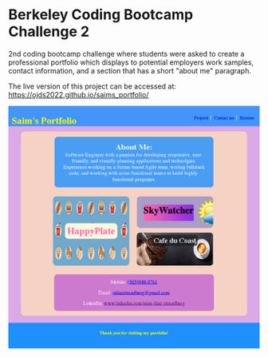 # Berkeley Coding Bootcamp Challenge 2
2nd coding bootcamp challenge where students were asked to create a professional portfolio which displays to potential employers work samples, contact information, and a section that has a short "about me" paragraph.

The live version of this project can be accessed at: https://ojds2022.github.io/saims_portfolio/

![Application Screenshot](./assets/images/saim_portfolio.jpg "Application Screenshot")